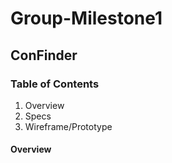 # Group-Milestone1

## ConFinder

### Table of Contents
1. Overview
2. Specs
3. Wireframe/Prototype

#### **Overview**
